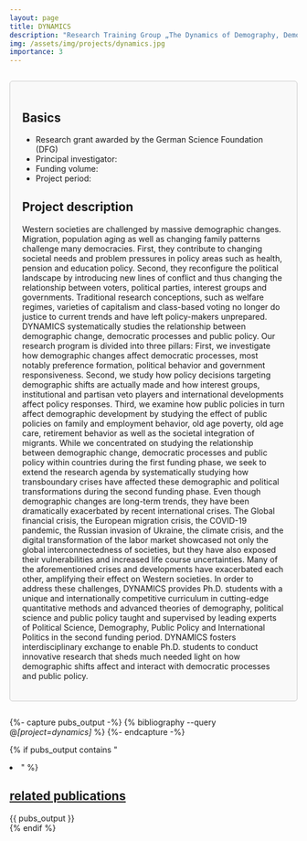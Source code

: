 ```yaml
---
layout: page
title: DYNAMICS
description: "Research Training Group „The Dynamics of Demography, Democratic Processes and Public Policy“"
img: /assets/img/projects/dynamics.jpg
importance: 3
---
```


<div style="border: 1px solid #ccc; border-radius: 5px; padding: 1.5em; margin: 2em 0; background-color: #f9f9f9;">

  <h2>Basics</h2>
    <ul>
      <li>Research grant awarded by the German Science Foundation (DFG)</li>
      <li>Principal investigator:</li>
      <li>Funding volume:</li>
      <li>Project period:</li>
    </ul>

  <h2>Project description</h2>
    <p>Western societies are challenged by massive demographic changes. Migration, population aging as well as changing family patterns challenge many democracies. First, they contribute to changing societal needs and problem pressures in policy areas such as health, pension and education policy. Second, they reconfigure the political landscape by introducing new lines of conflict and thus changing the relationship between voters, political parties, interest groups and governments. Traditional research conceptions, such as welfare regimes, varieties of capitalism and class-based voting no longer do justice to current trends and have left policy-makers unprepared. DYNAMICS systematically studies the relationship between demographic change, democratic processes and public policy. Our research program is divided into three pillars: First, we investigate how demographic changes affect democratic processes, most notably preference formation, political behavior and government responsiveness. Second, we study how policy decisions targeting demographic shifts are actually made and how interest groups, institutional and partisan veto players and international developments affect policy responses. Third, we examine how public policies in turn affect demographic development by studying the effect of public policies on family and employment behavior, old age poverty, old age care, retirement behavior as well as the societal integration of migrants. While we concentrated on studying the relationship between demographic change, democratic processes and public policy within countries during the first funding phase, we seek to extend the research agenda by systematically studying how transboundary crises have affected these demographic and political transformations during the second funding phase. Even though demographic changes are long-term trends, they have been dramatically exacerbated by recent international crises. The Global financial crisis, the European migration crisis, the COVID-19 pandemic, the Russian invasion of Ukraine, the climate crisis, and the digital transformation of the labor market showcased not only the global interconnectedness of societies, but they have also exposed their vulnerabilities and increased life course uncertainties. Many of the aforementioned crises and developments have exacerbated each other, amplifying their effect on Western societies. In order to address these challenges, DYNAMICS provides Ph.D. students with a unique and internationally competitive curriculum in cutting-edge quantitative methods and advanced theories of demography, political science and public policy taught and supervised by leading experts of Political Science, Demography, Public Policy and International Politics in the second funding period. DYNAMICS fosters interdisciplinary exchange to enable Ph.D. students to conduct innovative research that sheds much needed light on how demographic shifts affect and interact with democratic processes and public policy.</p>

</div>

{%- capture pubs_output -%}
  {% bibliography --query @*[project=dynamics]* %}
{%- endcapture -%}

{% if pubs_output contains "<li>" %}
  <div>
    <h2>
      <a href="{{ '/publications/' | relative_url }}" style="color: inherit">
        related publications
      </a>
    </h2>
    <div class="publications">
      {{ pubs_output }}
    </div>
  </div>
{% endif %}
